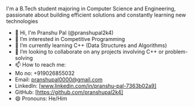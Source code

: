 I'm a B.Tech student majoring in Computer Science and Engineering, passionate about building efficient solutions and constantly learning new technologies
- 👋 Hi, I'm  Pranshu Pal (@pranshupal2k4)
- 👀 I’m interested in Competitive Programming
- 🌱 I’m currently learning C++ (Data Structures and Algorithms)
- 💞️ I’m looking to collaborate on any projects involving C++ or problem-solving
- 📫 How to reach me:
- Mo no: +919026855032
- Email: pranshupal0000@gmail.com
- LinkedIn: [www.linkedin.com/in/pranshu-pal-7363b02a9]
- GitHub: [https://github.com/pranshupal2k4]
- 😄 Pronouns: He/Him

<!---
pranshupal2k4/pranshupal2k4 is a ✨ special ✨ repository because its `README.md` (this file) appears on your GitHub profile.
You can click the Preview link to take a look at your changes.
--->
